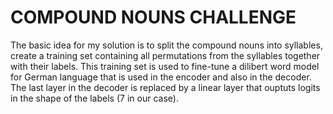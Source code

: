 # COMPOUND NOUNS CHALLENGE
The basic idea for my solution is to split the compound nouns into syllables, create a training set containing all permutations from the syllables together with their labels.
This training set is used to fine-tune a dilibert word model for German language that is used in the encoder and also in the decoder.
The last layer in the decoder is replaced by a linear layer that ouptuts logits in the shape of the labels (7 in our case).
